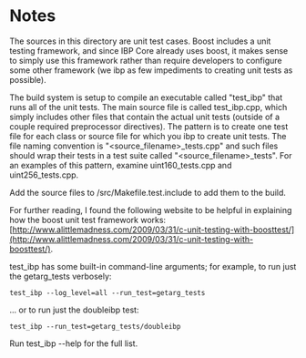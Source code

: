 # Notes
The sources in this directory are unit test cases.  Boost includes a
unit testing framework, and since IBP Core already uses boost, it makes
sense to simply use this framework rather than require developers to
configure some other framework (we ibp as few impediments to creating
unit tests as possible).

The build system is setup to compile an executable called "test_ibp"
that runs all of the unit tests.  The main source file is called
test_ibp.cpp, which simply includes other files that contain the
actual unit tests (outside of a couple required preprocessor
directives).  The pattern is to create one test file for each class or
source file for which you ibp to create unit tests.  The file naming
convention is "<source_filename>_tests.cpp" and such files should wrap
their tests in a test suite called "<source_filename>_tests".  For an
examples of this pattern, examine uint160_tests.cpp and
uint256_tests.cpp.

Add the source files to /src/Makefile.test.include to add them to the build.

For further reading, I found the following website to be helpful in
explaining how the boost unit test framework works:
[http://www.alittlemadness.com/2009/03/31/c-unit-testing-with-boosttest/](http://www.alittlemadness.com/2009/03/31/c-unit-testing-with-boosttest/).

test_ibp has some built-in command-line arguments; for
example, to run just the getarg_tests verbosely:

    test_ibp --log_level=all --run_test=getarg_tests

... or to run just the doubleibp test:

    test_ibp --run_test=getarg_tests/doubleibp

Run  test_ibp --help   for the full list.

